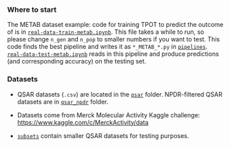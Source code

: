 ### Where to start
The METAB dataset example: code for training TPOT to predict the outcome of  is in [`real-data-train-metab.ipynb`](real-data-train-metab.ipynb). This file takes a while to run, so please change `n_gen` and `n_pop` to smaller numbers if you want to test. This code finds the best pipeline and writes it as `*_METAB_*.py` in [`pipelines`](pipelines). [`real-data-test-metab.ipynb`](real-data-test-metab.ipynb) reads in this pipeline and produce predictions (and corresponding accuracy) on the testing set.

### Datasets
- QSAR datasets (`.csv`) are located in the [`qsar`](qsar) folder.
NPDR-filtered QSAR datasets are in [`qsar_npdr`](qsar_npdr) folder.

- Datasets come from Merck Molecular Activity Kaggle challenge: https://www.kaggle.com/c/MerckActivity/data

- [`subsets`](subsets) contain smaller QSAR datasets for testing purposes.
